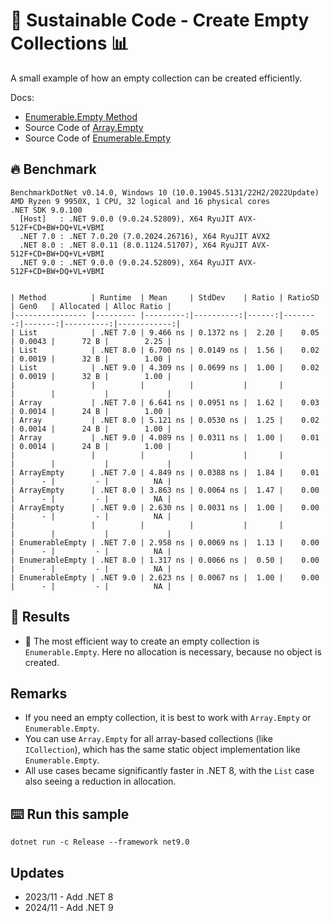 # 🌳 Sustainable Code - Create Empty Collections 📊

A small example of how an empty collection can be created efficiently.

Docs:
- [Enumerable.Empty<TResult> Method](https://docs.microsoft.com/en-us/dotnet/api/system.linq.enumerable.empty?WT.mc_id=DT-MVP-5001507)
- Source Code of [Array.Empty](https://github.com/microsoft/referencesource/blob/5697c29004a34d80acdaf5742d7e699022c64ecd/mscorlib/system/array.cs#L3080)
- Source Code of [Enumerable.Empty](https://github.com/microsoft/referencesource/blob/5697c29004a34d80acdaf5742d7e699022c64ecd/System.Core/System/Linq/Enumerable.cs#L2147)

## 🔥 Benchmark

```shell
BenchmarkDotNet v0.14.0, Windows 10 (10.0.19045.5131/22H2/2022Update)
AMD Ryzen 9 9950X, 1 CPU, 32 logical and 16 physical cores
.NET SDK 9.0.100
  [Host]   : .NET 9.0.0 (9.0.24.52809), X64 RyuJIT AVX-512F+CD+BW+DQ+VL+VBMI
  .NET 7.0 : .NET 7.0.20 (7.0.2024.26716), X64 RyuJIT AVX2
  .NET 8.0 : .NET 8.0.11 (8.0.1124.51707), X64 RyuJIT AVX-512F+CD+BW+DQ+VL+VBMI
  .NET 9.0 : .NET 9.0.0 (9.0.24.52809), X64 RyuJIT AVX-512F+CD+BW+DQ+VL+VBMI


| Method          | Runtime  | Mean     | StdDev    | Ratio | RatioSD | Gen0   | Allocated | Alloc Ratio |
|---------------- |--------- |---------:|----------:|------:|--------:|-------:|----------:|------------:|
| List            | .NET 7.0 | 9.466 ns | 0.1372 ns |  2.20 |    0.05 | 0.0043 |      72 B |        2.25 |
| List            | .NET 8.0 | 6.700 ns | 0.0149 ns |  1.56 |    0.02 | 0.0019 |      32 B |        1.00 |
| List            | .NET 9.0 | 4.309 ns | 0.0699 ns |  1.00 |    0.02 | 0.0019 |      32 B |        1.00 |
|                 |          |          |           |       |         |        |           |             |
| Array           | .NET 7.0 | 6.641 ns | 0.0951 ns |  1.62 |    0.03 | 0.0014 |      24 B |        1.00 |
| Array           | .NET 8.0 | 5.121 ns | 0.0530 ns |  1.25 |    0.02 | 0.0014 |      24 B |        1.00 |
| Array           | .NET 9.0 | 4.089 ns | 0.0311 ns |  1.00 |    0.01 | 0.0014 |      24 B |        1.00 |
|                 |          |          |           |       |         |        |           |             |
| ArrayEmpty      | .NET 7.0 | 4.849 ns | 0.0388 ns |  1.84 |    0.01 |      - |         - |          NA |
| ArrayEmpty      | .NET 8.0 | 3.863 ns | 0.0064 ns |  1.47 |    0.00 |      - |         - |          NA |
| ArrayEmpty      | .NET 9.0 | 2.630 ns | 0.0031 ns |  1.00 |    0.00 |      - |         - |          NA |
|                 |          |          |           |       |         |        |           |             |
| EnumerableEmpty | .NET 7.0 | 2.958 ns | 0.0069 ns |  1.13 |    0.00 |      - |         - |          NA |
| EnumerableEmpty | .NET 8.0 | 1.317 ns | 0.0066 ns |  0.50 |    0.00 |      - |         - |          NA |
| EnumerableEmpty | .NET 9.0 | 2.623 ns | 0.0067 ns |  1.00 |    0.00 |      - |         - |          NA |
```

## 🏁 Results

- 🚀 The most efficient way to create an empty collection is `Enumerable.Empty`. Here no allocation is necessary, because no object is created.

## Remarks

- If you need an empty collection, it is best to work with `Array.Empty` or `Enumerable.Empty`.
- You can use `Array.Empty` for all array-based collections (like `ICollection`), which has the same static object implementation like `Enumerable.Empty`.
- All use cases became significantly faster in .NET 8, with the `List` case also seeing a reduction in allocation.

## ⌨️ Run this sample

```shell
dotnet run -c Release --framework net9.0
```

## Updates

- 2023/11 - Add .NET 8
- 2024/11 - Add .NET 9
